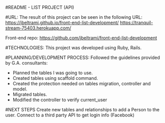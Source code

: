 #README - LIST PROJECT (API)

#URL: The result of this project can be seen in the following URL:
https://jbeltrami.github.io/front-end-list-development/
https://tranquil-stream-75403.herokuapp.com/

Front-end repo: https://github.com/jbeltrami/front-end-list-development

#TECHNOLOGIES:
  This project was developed using Ruby, Rails.

#PLANNING/DEVELOPMENT PROCESS:
  Followed the guidelines provided by G.A. consultants:
- Planned the tables I was going to use.
- Created tables using scaffold command.
- Created the protection needed on tables migration, controller and model.
- Migrated tables.
- Modified the controller to verify current_user

#NEXT STEPS
Create new tables and relationships to add a Person to the user.
Connect to a third party API to get login info (Facebook)
